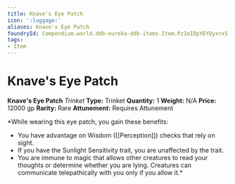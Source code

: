 ```yaml
---
title: Knave's Eye Patch
icon: ':luggage:'
aliases: Knave's Eye Patch
foundryId: Compendium.world.ddb-eureka-ddb-items.Item.PzIeIDpYEYDyxrx5
tags:
- Item
---
```


# Knave's Eye Patch

**Knave's Eye Patch**
_Trinket_
**Type:** Trinket
**Quantity:** 1
**Weight:** N/A
**Price:** 12000 gp
**Rarity:** Rare
**Attunement:** Requires Attunement

*While wearing this eye patch, you gain these benefits:
* You have advantage on Wisdom ([[Perception]]) checks that rely on sight.
* If you have the Sunlight Sensitivity trait, you are unaffected by the trait.
* You are immune to magic that allows other creatures to read your thoughts or determine whether you are lying. Creatures can communicate telepathically with you only if you allow it.*